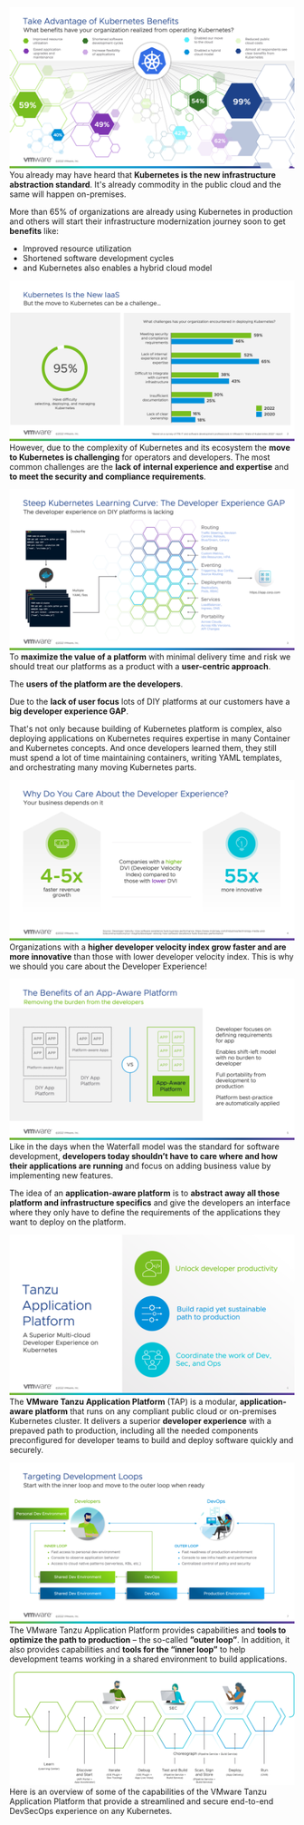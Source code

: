 ![](images/tap-intro-1.png)
You already may have heard that **Kubernetes is the new infrastructure abstraction standard**.
It's already commodity in the public cloud and the same will happen on-premises.

More than 65% of organizations are already using Kubernetes in production and others will start their infrastructure modernization journey soon to get **benefits** like:
- Improved resource utilization
- Shortened software development cycles
- and Kubernetes also enables a hybrid cloud model

![](images/tap-intro-2.png)
However, due to the complexity of Kubernetes and its ecosystem the **move to Kubernetes is challenging** for operators and developers. 
The most common challenges are the **lack of internal experience and expertise** and **to meet the security and compliance requirements**.

![](images/tap-intro-3.png)
To **maximize the value of a platform** with minimal delivery time and risk we should treat our platforms as a product with a **user-centric approach**.

The **users of the platform are the developers**.

Due to the **lack of user focus** lots of DIY platforms at our customers have a **big developer experience GAP**.

That's not only because building of Kubernetes platform is complex, also deploying applications on Kubernetes requires expertise in many Container and Kubernetes concepts. 
And once developers learned them, they still must spend a lot of time maintaining containers, writing YAML templates, and orchestrating many moving Kubernetes parts.

![](images/tap-intro-4.png)
Organizations with a **higher developer velocity index grow faster and are more innovative** than those with lower developer velocity index.
This is why we should you care about the Developer Experience! 

![](images/tap-intro-5.png)
Like in the days when the Waterfall model was the standard for software development, **developers today shouldn’t have to care where and how their applications are running** and focus on adding business value by implementing new features.

The idea of an **application-aware platform** is to **abstract away all those platform and infrastructure specifics** and give the developers an interface where they only have to define the requirements of the applications they want to deploy on the platform. 

![](images/tap-intro-6.png)
The **VMware Tanzu Application Platform** (TAP) is a modular, **application-aware platform** that runs on any compliant public cloud or on-premises Kubernetes cluster. It delivers a superior **developer experience** with a prepaved path to production, including all the needed components preconfigured for developer teams to build and deploy software quickly and securely. 

![](images/tap-intro-7.png)
The VMware Tanzu Application Platform provides capabilities and **tools to optimize the path to production** – the so-called **”outer loop”**.
In addition, it also provides capabilities and **tools for the “inner loop”** to help development teams working in a shared environment to build applications. 

![](images/tap-conceptual.png)
Here is an overview of some of the capabilities of the VMware Tanzu Application Platform that provide a streamlined and secure end-to-end DevSecOps experience on any Kubernetes.


